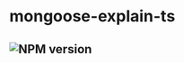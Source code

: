 # mongoose-explain-ts

##  ![NPM version](https://img.shields.io/npm/v/mongoose-explain-ts.svg?style=flat)